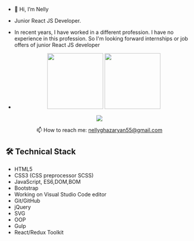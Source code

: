 - 👋 Hi, I’m Nelly
- Junior React JS Developer. 
- In recent years, I have worked in a different profession. I have no experience in this profession. So I'm looking forward internships or job offers of junior React JS developer

- <p align='center'>
   <a href="https://github-readme-stats.vercel.app/api?username=NellyGh&show_icons=true&count_private=true"><img
           height=150
           src="https://github-readme-stats.vercel.app/api?username=NellyGh&show_icons=true&count_private=true"/></a>
   <a href="https://github.com/NellyGh/github-readme-stats"><img height=150
                                                                  src="https://github-readme-stats.vercel.app/api/top-langs/?username=NellyGh&layout=compact"/></a>
</p>

<p align='center'>
   <a href="https://t.me/NG0590">
       <img src="https://img.shields.io/badge/Telegram-2CA5E0?style=for-the-badge&logo=telegram&logoColor=white"/>
   </a>
<p align='center'>
   📫 How to reach me: <a href='mailto:nellyghazaryan55@gmail.com'>nellyghazaryan55@gmail.com</a>
</p>



## 🛠 Technical Stack
* HTML5 
* CSS3 (CSS preprocessor SCSS)
* JavaScript, ES6,DOM,BOM
* Bootstrap 
* Working on Visual Studio Code editor
* Git/GitHub
* jQuery
* SVG
* OOP
* Gulp
* React/Redux Toolkit





<!---
NellyGh/NellyGh is a ✨ special ✨ repository because its `README.md` (this file) appears on your GitHub profile.
You can click the Preview link to take a look at your changes.
--->
